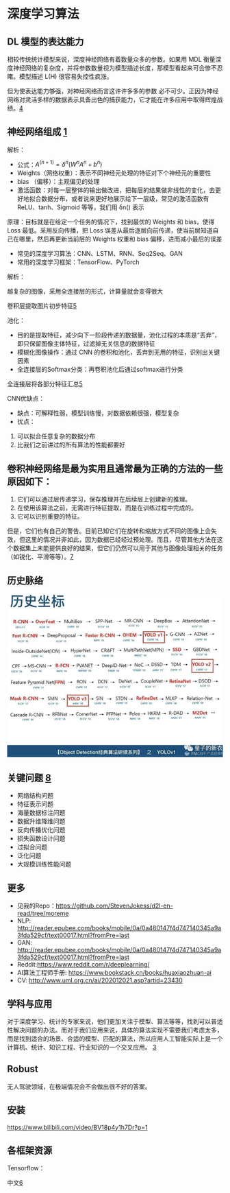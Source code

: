 # 深度学习算法

## DL 模型的表达能力

相较传统统计模型来说，深度神经网络有着数量众多的参数。如果用 MDL 衡量深度神经网络的复杂度，并将参数数量视为模型描述长度，那模型看起来可会惨不忍睹。模型描述
L(H) 很容易失控性疯涨。

但为使表达能力够强，对神经网络而言这许许多多的参数 必不可少。正因为神经网络对灵活多样的数据表示具备出色的捕获能力，它才能在许多应用中取得辉煌战绩。[4]

## 神经网络组成 [1]

解析：

- 公式：$A^{(n+1)}=\delta^{n}\left(W^{n} A^{n}+b^{n}\right)$
- Weights（网络权重）：表示不同神经元处理的特征对下个神经元的重要性
- bias （偏移）：主观偏见的处理
- 激活函数：对每一层整体的输出做改进，把每层的结果做非线性的变化，去更好地拟合数据分布，或者说来更好地展示给下一层级，常见的激活函数有 ReLU、tanh、Sigmoid 等等，我们用 δn() 表示

原理：目标就是在给定一个任务的情况下，找到最优的 Weights 和 bias，使得 Loss 最低。采用反向传播，把 Loss 误差从最后逐层向前传递，使当前层知道自己在哪里，然后再更新当前层的 Weights 权重和 bias 偏移，进而减小最后的误差

- 常见的深度学习算法：CNN、LSTM、RNN、Seq2Seq、GAN
- 常用的深度学习框架：TensorFlow、PyTorch

解析：

越复杂的图像，采用全连接层的形式，计算量就会变得很大

卷积层提取图片初步特征[5]

池化：

- 目的是提取特征，减少向下一阶段传递的数据量，池化过程的本质是“丢弃”，即只保留图像主体特征，过滤掉无关信息的数据特征
- 模糊化图像操作：通过 CNN 的卷积和池化，丢弃到无用的特征，识别出关键因素
- 全连接层的Softmax分类：再卷积池化后通过softmax进行分类

全连接层将各部分特征汇总[5]

CNN优缺点：

- 缺点：可解释性弱，模型训练慢，对数据依赖很强，模型复杂
- 优点：

1. 可以拟合任意复杂的数据分布
1. 比我们之前讲过的所有算法的性能都要好

## 卷积神经网络是最为实用且通常最为正确的方法的一些原因如下：

1. 它们可以通过层传递学习，保存推理并在后续层上创建新的推理。
1. 在使用该算法之前，无需进行特征提取，而是在训练过程中完成的。
1. 它可以识别重要的特征。

但是，它们也有自己的警告。目前已知它们在旋转和缩放方式不同的图像上会失效，但这里的情况并非如此，因为数据已经经过预处理。而且，尽管其他方法在这个数据集上未能提供良好的结果，但它们仍然可以用于其他与图像处理相关的任务（如锐化、平滑等等）。[7]

## 历史脉络

![目标检测的历史脉络[5]](../img/obj_detect_history.png)

## 关键问题 [8]

- 网络结构问题
- 特征表示问题
- 海量数据标注问题
- 数据升维降维问题
- 反向传播优化问题
- 损失函数设计问题
- 过拟合问题
- 泛化问题
- 大规模训练性能问题

## 更多

- 见我的Repo：https://github.com/StevenJokess/d2l-en-read/tree/moreme
- NLP: http://reader.epubee.com/books/mobile/0a/0a480147f4d747140345a9a3fda529cf/text00017.html?fromPre=last
- GAN: http://reader.epubee.com/books/mobile/0a/0a480147f4d747140345a9a3fda529cf/text00017.html?fromPre=last
- Reddit:https://www.reddit.com/r/deeplearning/
- AI算法工程师手册: https://www.bookstack.cn/books/huaxiaozhuan-ai
- CV: http://www.uml.org.cn/ai/202012021.asp?artid=23430

## 学科与应用

对于深度学习、统计的专家来说，他们更加关注于模型、算法等等，找到可以普适性解决问题的办法。而对于我们应用来说，具体的算法实现不需要我们考虑太多，而是找到适合的场景、合适的模型、匹配的算法，所以应用人工智能实际上是一个计算机、统计、知识工程、行业知识的一个交叉应用。 [3]

## Robust

无人驾驶领域，在极端情况会不会做出很不好的答案。

## 安装

https://www.bilibili.com/video/BV18p4y1h7Dr?p=1

## 各框架资源

Tensorflow：

中文[6]

[1]: https://www.yinxiang.com/everhub/note/e7f0c50e-dc27-488f-a9f9-35c121e20bb1
[2]: https://github.com/StevenJokess/d2l-en-read/tree/moreme
[3]: http://www.uml.org.cn/ai/201707041.asp
[4]: https://libertydream.github.io/2020/06/28/%E6%B7%B1%E5%BA%A6%E5%AD%A6%E4%B9%A0%E6%A8%A1%E5%9E%8B%E4%B8%BA%E4%BB%80%E4%B9%88%E6%B2%A1%E8%BF%87%E6%8B%9F%E5%90%88/
[5]: https://coffee.pmcaff.com/article/1909387571608704/pmcaff?utm_source=forum&newwindow=1
[6]: http://www.tensorfly.cn/
[7]: https://www.infoq.cn/article/W2koiEheFZEEOv1rOu1d
[8]: http://shujuren.club/a/AI0102.html
[9]: https://www.bilibili.com/video/BV1J54y187f9?p=2
